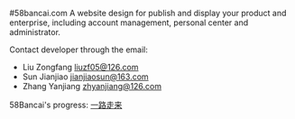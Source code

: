 #58bancai.com
A website design for publish and display your product and enterprise, including account management, personal center and administrator.

Contact developer through the email:  
* Liu Zongfang <liuzf05@126.com> 
* Sun Jianjiao <jianjiaosun@163.com>
* Zhang Yanjiang <zhyanjiang@126.com>

58Bancai's progress: [一路走来](https://github.com/unanao/58bancai.com/wiki/58Bancai-%E4%B8%80%E8%B7%AF%E8%B5%B0%E6%9D%A5/“一路走来”)
